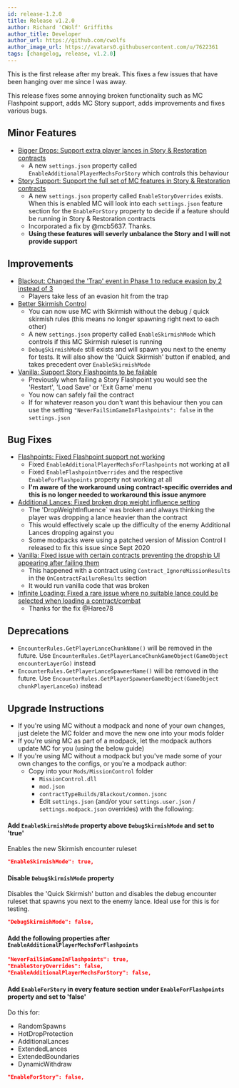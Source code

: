 ```yaml
---
id: release-1.2.0
title: Release v1.2.0
author: Richard 'CWolf' Griffiths
author_title: Developer
author_url: https://github.com/cwolfs
author_image_url: https://avatars0.githubusercontent.com/u/7622361
tags: [changelog, release, v1.2.0]
---
```


This is the first release after my break. This fixes a few issues that have been hanging over me since I was away.

This release fixes some annoying broken functionality such as MC Flashpoint support, adds MC Story support, adds improvements and fixes various bugs.

## Minor Features

- [Bigger Drops: Support extra player lances in Story & Restoration contracts](https://github.com/CWolfs/MissionControl/issues/413)
  - A new `settings.json` property called `EnableAdditionalPlayerMechsForStory` which controls this behaviour
- [Story Support: Support the full set of MC features in Story & Restoration contracts](https://github.com/CWolfs/MissionControl/issues/428)
  - A new `settings.json` property called `EnableStoryOverrides` exists. When this is enabled MC will look into each `settings.json` feature section for the `EnableForStory` property to decide if a feature should be running in Story & Restoration contracts
  - Incorporated a fix by @mcb5637. Thanks.
  - **Using these features will severly unbalance the Story and I will not provide support**

## Improvements

- [Blackout: Changed the 'Trap' event in Phase 1 to reduce evasion by 2 instead of 3](https://github.com/CWolfs/MissionControl/issues/432)
  - Players take less of an evasion hit from the trap
- [Better Skirmish Control](https://github.com/CWolfs/MissionControl/issues/430)
  - You can now use MC with Skirmish without the debug / quick skirmish rules (this means no longer spawning right next to each other)
  - A new `settings.json` property called `EnableSkirmishMode` which controls if this MC Skirmish ruleset is running
  - `DebugSkirmishMode` still exists and will spawn you next to the enemy for tests. It will also show the 'Quick Skirmish' button if enabled, and takes precedent over `EnableSkirmishMode`
- [Vanilla: Support Story Flashpoints to be failable](https://github.com/CWolfs/MissionControl/issues/434)
  - Previously when failing a Story Flashpoint you would see the 'Restart', 'Load Save' or 'Exit Game' menu
  - You now can safely fail the contract
  - If for whatever reason you don't want this behaviour then you can use the setting `"NeverFailSimGameInFlashpoints": false` in the `settings.json`

## Bug Fixes

- [Flashpoints: Fixed Flashpoint support not working](https://github.com/CWolfs/MissionControl/issues/419)
  - Fixed `EnableAdditionalPlayerMechsForFlashpoints` not working at all
  - Fixed `EnableFlashpointOverrides` and the respective `EnableForFlashpoints` property not working at all
  - **I'm aware of the workaround using contract-specific overrides and this is no longer needed to workaround this issue anymore**
- [Additional Lances: Fixed broken drop weight influence setting](https://github.com/CWolfs/MissionControl/issues/426)
  - The 'DropWeightInfluence` was broken and always thinking the player was dropping a lance heavier than the contract
  - This would effectively scale up the difficulty of the enemy Additional Lances dropping against you
  - Some modpacks were using a patched version of Mission Control I released to fix this issue since Sept 2020
- [Vanilla: Fixed issue with certain contracts preventing the dropship UI appearing after failing them](https://github.com/CWolfs/MissionControl/issues/435)
  - This happened with a contract using `Contract_IgnoreMissionResults` in the `OnContractFailureResults` section
  - It would run vanilla code that was broken
- [Infinite Loading: Fixed a rare issue where no suitable lance could be selected when loading a contract/combat](https://github.com/CWolfs/MissionControl/issues/425)
  - Thanks for the fix @Haree78

## Deprecations

- `EncounterRules.GetPlayerLanceChunkName()` will be removed in the future. Use `EncounterRules.GetPlayerLanceChunkGameObject(GameObject encounterLayerGo)` instead
- `EncounterRules.GetPlayerLanceSpawnerName()` will be removed in the future. Use `EncounterRules.GetPlayerSpawnerGameObject(GameObject chunkPlayerLanceGo)` instead

## Upgrade Instructions

- If you're using MC without a modpack and none of your own changes, just delete the MC folder and move the new one into your mods folder
- If you're using MC as part of a modpack, let the modpack authors update MC for you (using the below guide)
- If you're using MC without a modpack but you've made some of your own changes to the configs, or you're a modpack author:
  - Copy into your `Mods/MissionControl` folder
    - `MissionControl.dll`
    - `mod.json`
    - `contractTypeBuilds/Blackout/common.jsonc`
    - Edit `settings.json` (and/or your `settings.user.json` / `settings.modpack.json` overrides) with the following:

#### Add `EnableSkirmishMode` property above `DebugSkirmishMode` and set to 'true'

Enables the new Skirmish encounter ruleset

```json
"EnableSkirmishMode": true,
```

#### Disable `DebugSkirmishMode` property

Disables the 'Quick Skirmish' button and disables the debug encounter ruleset that spawns you next to the enemy lance. Ideal use for this is for testing.

```json
"DebugSkirmishMode": false,
```

#### Add the following properties after `EnableAdditionalPlayerMechsForFlashpoints`

```json
"NeverFailSimGameInFlashpoints": true,
"EnableStoryOverrides": false,
"EnableAdditionalPlayerMechsForStory": false,
```

#### Add `EnableForStory` in every feature section under `EnableForFlashpoints` property and set to 'false'

Do this for:

- RandomSpawns
- HotDropProtection
- AdditionalLances
- ExtendedLances
- ExtendedBoundaries
- DynamicWithdraw

```json
"EnableForStory": false,
```
